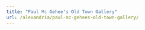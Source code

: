 ```yaml
---
title: "Paul Mc Gehee's Old Town Gallery"
url: /alexandria/paul-mc-gehees-old-town-gallery/
---
```

